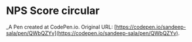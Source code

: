 # NPS Score circular
 _A Pen created at CodePen.io. Original URL: [https://codepen.io/sandeep-sala/pen/QWbQZYv](https://codepen.io/sandeep-sala/pen/QWbQZYv).

 